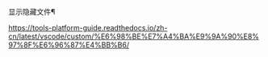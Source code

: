 显示隐藏文件¶

  https://tools-platform-guide.readthedocs.io/zh-cn/latest/vscode/custom/%E6%98%BE%E7%A4%BA%E9%9A%90%E8%97%8F%E6%96%87%E4%BB%B6/